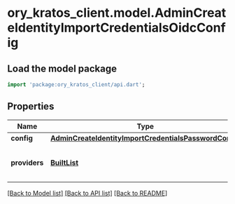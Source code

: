 # ory_kratos_client.model.AdminCreateIdentityImportCredentialsOidcConfig

## Load the model package
```dart
import 'package:ory_kratos_client/api.dart';
```

## Properties
Name | Type | Description | Notes
------------ | ------------- | ------------- | -------------
**config** | [**AdminCreateIdentityImportCredentialsPasswordConfig**](AdminCreateIdentityImportCredentialsPasswordConfig.md) |  | [optional] 
**providers** | [**BuiltList<AdminCreateIdentityImportCredentialsOidcProvider>**](AdminCreateIdentityImportCredentialsOidcProvider.md) | A list of OpenID Connect Providers | [optional] 

[[Back to Model list]](../README.md#documentation-for-models) [[Back to API list]](../README.md#documentation-for-api-endpoints) [[Back to README]](../README.md)


